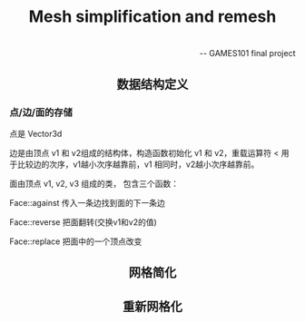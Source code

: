 <center><h1> Mesh simplification and remesh <h1></center>
<p align="right">-- GAMES101 final project</p>

<center><h2>数据结构定义</h2><center>
<h3 align="left">点/边/面的存储</h3>
<p align="left">点是 Vector3d<float><p>
<p align="left">
边是由顶点 v1 和 v2组成的结构体，构造函数初始化 v1 和 v2，重载运算符 < 用于比较边的次序，v1越小次序越靠前，v1 相同时，v2越小次序越靠前。
<p>
<p align="left">
面由顶点 v1, v2, v3 组成的类， 包含三个函数： 
</p>
<p align="left">Face::against 传入一条边找到面的下一条边</p>
<p align="left">Face::reverse 把面翻转(交换v1和v2的值)</p>
<p align="left">Face::replace 把面中的一个顶点改变</p>



<center><h2>网格简化</h2><center>





<center><h2>重新网格化</h2><center>

